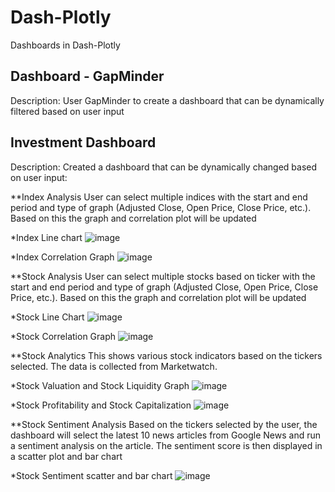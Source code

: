 # Dash-Plotly
Dashboards in Dash-Plotly

## Dashboard - GapMinder
Description: User GapMinder to create a dashboard that can be dynamically filtered based on user input

## Investment Dashboard
Description: Created a dashboard that can be dynamically changed based on user input:

**Index Analysis
User can select multiple indices with the start and end period and type of graph (Adjusted Close, Open Price, Close Price, etc.). Based on this the graph and correlation plot will be updated

*Index Line chart
![image](https://user-images.githubusercontent.com/51999864/147277650-597ae215-9983-4bbc-ab25-e90852689f5c.png)

*Index Correlation Graph
![image](https://user-images.githubusercontent.com/51999864/147277659-a167800c-6087-4c9d-9f34-c920328639a6.png)

**Stock Analysis
User can select multiple stocks based on ticker with the start and end period and type of graph (Adjusted Close, Open Price, Close Price, etc.). Based on this the graph and correlation plot will be updated

*Stock Line Chart
![image](https://user-images.githubusercontent.com/51999864/147277822-59f19747-3b2d-4217-8707-b838726e117d.png)

*Stock Correlation Graph
![image](https://user-images.githubusercontent.com/51999864/147277833-18451c89-6096-4910-b9f4-6c6ee28a07f7.png)

**Stock Analytics
This shows various stock indicators based on the tickers selected. The data is collected from Marketwatch. 

*Stock Valuation and Stock Liquidity Graph
![image](https://user-images.githubusercontent.com/51999864/147277923-6831024d-afbe-4199-961e-2ca41154021c.png)

*Stock Profitability and Stock Capitalization
![image](https://user-images.githubusercontent.com/51999864/147277948-b4e57d6b-814b-4add-bd23-96eaec123437.png)

**Stock Sentiment Analysis
Based on the tickers selected by the user, the dashboard will select the latest 10 news articles from Google News and run a sentiment analysis on the article. The sentiment score is then displayed in a scatter plot and bar chart

*Stock Sentiment scatter and bar chart
![image](https://user-images.githubusercontent.com/51999864/147278087-d6ac275e-1f9d-4279-8710-d64b21b86e61.png)





